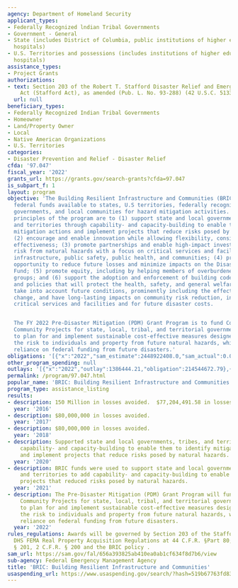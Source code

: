 ```yaml
---
agency: Department of Homeland Security
applicant_types:
- Federally Recognized lndian Tribal Governments
- Government - General
- State (includes District of Columbia, public institutions of higher education and
  hospitals)
- U.S. Territories and possessions (includes institutions of higher education and
  hospitals)
assistance_types:
- Project Grants
authorizations:
- text: Section 203 of the Robert T. Stafford Disaster Relief and Emergency Assistance
    Act (Stafford Act), as amended (Pub. L. No. 93-288) (42 U.S.C. 5133).
  url: null
beneficiary_types:
- Federally Recognized Indian Tribal Governments
- Homeowner
- Land/Property Owner
- Local
- Native American Organizations
- U.S. Territories
categories:
- Disaster Prevention and Relief - Disaster Relief
cfda: '97.047'
fiscal_year: '2022'
grants_url: https://grants.gov/search-grants?cfda=97.047
is_subpart_f: 1
layout: program
objective: 'The Building Resilient Infrastructure and Communities (BRIC) program makes
  federal funds available to states, U.S territories, federally recognized tribal
  governments, and local communities for hazard mitigation activities. The guiding
  principles of the program are to (1) support state and local governments, tribes,
  and territories through capability- and capacity-building to enable them to identify
  mitigation actions and implement projects that reduce risks posed by natural hazards;
  (2) encourage and enable innovation while allowing flexibility, consistency, and
  effectiveness; (3) promote partnerships and enable high-impact investments to reduce
  risk from natural hazards with a focus on critical services and facilities, public
  infrastructure, public safety, public health, and communities; (4) provide a significant
  opportunity to reduce future losses and minimize impacts on the Disaster Relief
  Fund; (5) promote equity, including by helping members of overburdened and underservedvulnerable
  groups; and (6) support the adoption and enforcement of building codes, standards,
  and policies that will protect the health, safety, and general welfare of the public,
  take into account future conditions, prominently including the effects of climate
  change, and have long-lasting impacts on community risk reduction, including for
  critical services and facilities and for future disaster costs.


  The FY 2022 Pre-Disaster Mitigation (PDM) Grant Program is to fund Congressional
  Community Projects for state, local, tribal, and territorial government efforts
  to plan for and implement sustainable cost-effective measures designed to reduce
  the risk to individuals and property from future natural hazards, while also reducing
  reliance on federal funding from future disasters.'
obligations: '[{"x":"2022","sam_estimate":2448922408.0,"sam_actual":0.0,"usa_spending_actual":236686133.84},{"x":"2023","sam_estimate":1000000000.0,"sam_actual":0.0,"usa_spending_actual":438030714.71},{"x":"2024","sam_estimate":0.0,"sam_actual":0.0,"usa_spending_actual":488783500.28}]'
other_program_spending: null
outlays: '[{"x":"2022","outlay":1386444.21,"obligation":214544672.79},{"x":"2023","outlay":2512825.01,"obligation":447277179.22},{"x":"2024","outlay":35551818.71,"obligation":497392567.1}]'
permalink: /program/97.047.html
popular_name: 'BRIC: Building Resilient Infrastructure and Communities'
program_type: assistance_listing
results:
- description: 150 Million in losses avoided.  $77,204,491.58 in losses avoided.
  year: '2016'
- description: $80,000,000 in losses avoided.
  year: '2017'
- description: $80,000,000 in losses avoided.
  year: '2018'
- description: Supported state and local governments, tribes, and territories through
    capability- and capacity-building to enable them to identify mitigation actions
    and implement projects that reduce risks posed by natural hazards.
  year: '2020'
- description: BRIC funds were used to support state and local governments, tribes,
    and territories to add capability- and capacity-building to enable them to implement
    projects that reduced risks posed by natural hazards.
  year: '2021'
- description: The Pre-Disaster Mitigation (PDM) Grant Program will fund Congressional
    Community Projects for state, local, tribal, and territorial government efforts
    to plan for and implement sustainable cost-effective measures designed to reduce
    the risk to individuals and property from future natural hazards, while also reducing
    reliance on federal funding from future disasters.
  year: '2022'
rules_regulations: Awards will be governed by Section 203 of the Stafford Act; the
  DHS FEMA Real Property Acquisition Regulations at 44 C.F.R. §Part 80;,  44 C.F.R.
  § 201, 2 C.F.R. § 200 and the BRIC policy .
sam_url: https://sam.gov/fal/656a393825ab410ea0ab1cf634f8d7b6/view
sub-agency: Federal Emergency Management Agency
title: 'BRIC: Building Resilient Infrastructure and Communities'
usaspending_url: https://www.usaspending.gov/search/?hash=519b67763fd831b10f4f9c040b255446
---
```

